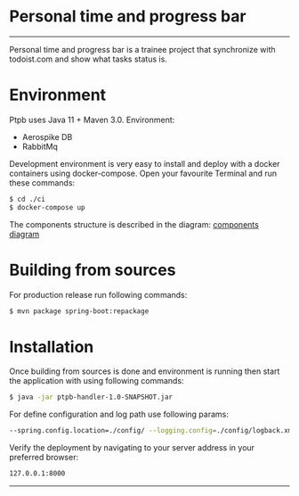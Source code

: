 # Personal time and progress bar

---

Personal time and progress bar is a trainee project that synchronize with todoist.com and show what tasks status is.

# Environment
Ptpb uses Java 11 + Maven 3.0.
Environment:
 - Aerospike DB
 - RabbitMq

Development environment is very easy to install and deploy with a docker containers using docker-compose.
Open your favourite Terminal and run these commands:

```sh
$ cd ./ci
$ docker-compose up
```

The components structure is described in the diagram: [components diagram](https://docs.google.com/drawings/d/1JHPsG3Z8cL-KdWP3kaqRyCCQeZLN8T1-wlnb3tJdT5o/edit?usp=sharing)


# Building from sources
For production release run following commands:

```sh
$ mvn package spring-boot:repackage
```

# Installation

Once building from sources is done and environment is running then start the application with using following commands:

```sh
$ java -jar ptpb-handler-1.0-SNAPSHOT.jar
```

For define configuration and log path use following params:
```sh
--spring.config.location=./config/ --logging.config=./config/logback.xml
```

Verify the deployment by navigating to your server address in your preferred browser:
```sh
127.0.0.1:8000
```

----
